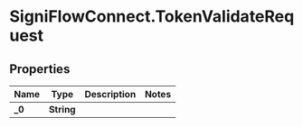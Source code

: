 # SigniFlowConnect.TokenValidateRequest

## Properties

Name | Type | Description | Notes
------------ | ------------- | ------------- | -------------
**_0** | **String** |  | 


